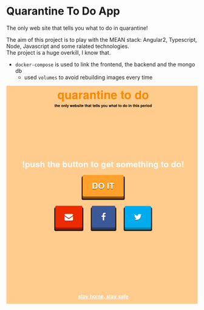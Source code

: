 # Quarantine To Do App

The only web site that tells you what to do in quarantine!


The aim of this project is to play with the MEAN stack: Angular2, Typescript, Node, Javascript and some ralated technologies.  
The project is a huge overkill, I know that. 

- `docker-compose` is used to link the frontend, the backend and the mongo db
    - used `volumes` to avoid rebuilding images every time

![home page](docs/homepage.png)